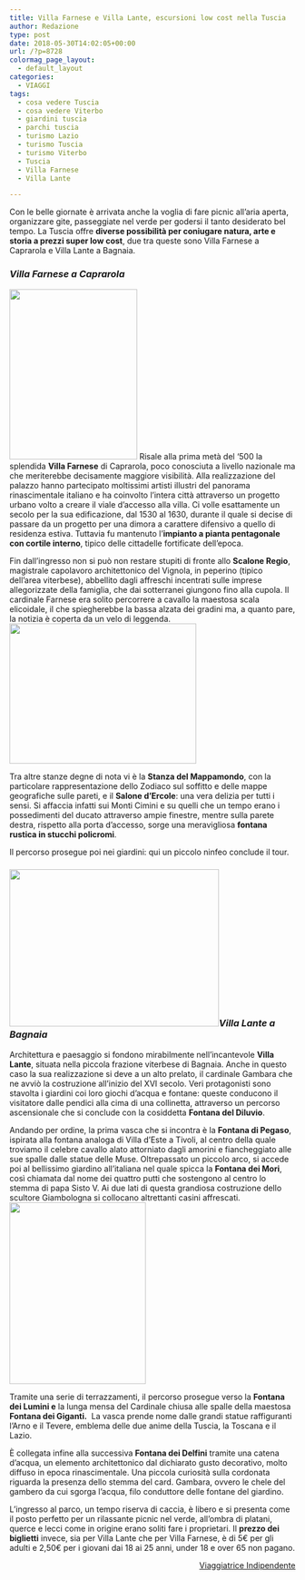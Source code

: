 ```yaml
---
title: Villa Farnese e Villa Lante, escursioni low cost nella Tuscia
author: Redazione
type: post
date: 2018-05-30T14:02:05+00:00
url: /?p=8728
colormag_page_layout:
  - default_layout
categories:
  - VIAGGI
tags:
  - cosa vedere Tuscia
  - cosa vedere Viterbo
  - giardini tuscia
  - parchi tuscia
  - turismo Lazio
  - turismo Tuscia
  - turismo Viterbo
  - Tuscia
  - Villa Farnese
  - Villa Lante

---
```

Con le belle giornate è arrivata anche la voglia di fare picnic all’aria aperta, organizzare gite, passeggiate nel verde per godersi il tanto desiderato bel tempo. La Tuscia offre **diverse possibilità per coniugare natura, arte e storia a prezzi super low cost**, due tra queste sono Villa Farnese a Caprarola e Villa Lante a Bagnaia.

### _**Villa Farnese a Caprarola**_

<img decoding="async" loading="lazy" class="size-medium wp-image-8735 alignleft" src="https://progressonline.it/wp-content/uploads/2018/05/Fontana-rustica-Salone-dErcole-225x300.jpg" alt="" width="225" height="300" /> Risale alla prima metà del ‘500 la splendida **Villa Farnese** di Caprarola, poco conosciuta a livello nazionale ma che meriterebbe decisamente maggiore visibilità. Alla realizzazione del palazzo hanno partecipato moltissimi artisti illustri del panorama rinascimentale italiano e ha coinvolto l’intera città attraverso un progetto urbano volto a creare il viale d’accesso alla villa. Ci volle esattamente un secolo per la sua edificazione, dal 1530 al 1630, durante il quale si decise di passare da un progetto per una dimora a carattere difensivo a quello di residenza estiva. Tuttavia fu mantenuto l’**impianto a pianta pentagonale con cortile interno**, tipico delle cittadelle fortificate dell’epoca.

Fin dall’ingresso non si può non restare stupiti di fronte allo **Scalone Regio**, magistrale capolavoro architettonico del Vignola, in peperino (tipico dell’area viterbese), abbellito dagli affreschi incentrati sulle imprese allegorizzate della famiglia, che dai sotterranei giungono fino alla cupola. Il cardinale Farnese era solito percorrere a cavallo la maestosa scala elicoidale, il che spiegherebbe la bassa alzata dei gradini ma, a quanto pare, la notizia è coperta da un velo di leggenda.<img decoding="async" loading="lazy" class=" wp-image-8729 alignright" src="https://progressonline.it/wp-content/uploads/2018/05/Stanza-del-Mappamondo-300x225.jpg" alt="" width="329" height="247" />

Tra altre stanze degne di nota vi è la **Stanza del Mappamondo**, con la particolare rappresentazione dello Zodiaco sul soffitto e delle mappe geografiche sulle pareti, e il **Salone d’Ercole**: una vera delizia per tutti i sensi. Si affaccia infatti sui Monti Cimini e su quelli che un tempo erano i possedimenti del ducato attraverso ampie finestre, mentre sulla parete destra, rispetto alla porta d’accesso, sorge una meravigliosa **fontana rustica in stucchi policromi**.

Il percorso prosegue poi nei giardini: qui un piccolo ninfeo conclude il tour.

<!--nextpage-->

### **_<img decoding="async" loading="lazy" class=" wp-image-8733 alignleft" src="https://progressonline.it/wp-content/uploads/2018/05/Fontana-dei-4-Mori-Villa-Lante-300x225.jpg" alt="" width="369" height="277" />Villa Lante a Bagnaia_**

Architettura e paesaggio si fondono mirabilmente nell’incantevole **Villa Lante**, situata nella piccola frazione viterbese di Bagnaia. Anche in questo caso la sua realizzazione si deve a un alto prelato, il cardinale Gambara che ne avviò la costruzione all’inizio del XVI secolo. Veri protagonisti sono stavolta i giardini coi loro giochi d’acqua e fontane: queste conducono il visitatore dalle pendici alla cima di una collinetta, attraverso un percorso ascensionale che si conclude con la cosiddetta **Fontana del Diluvio**.

Andando per ordine, la prima vasca che si incontra è la **Fontana di Pegaso**, ispirata alla fontana analoga di Villa d’Este a Tivoli, al centro della quale troviamo il celebre cavallo alato attorniato dagli amorini e fiancheggiato alle sue spalle dalle statue delle Muse. Oltrepassato un piccolo arco, si accede poi al bellissimo giardino all’italiana nel quale spicca la **Fontana dei Mori**, così chiamata dal nome dei quattro putti che sostengono al centro lo stemma di papa Sisto V. Ai due lati di questa grandiosa costruzione dello scultore Giambologna si collocano altrettanti casini affrescati.<img decoding="async" loading="lazy" class=" wp-image-8732 alignright" src="https://progressonline.it/wp-content/uploads/2018/05/Cordonata-dacqua-Villa-Lante-225x300.jpg" alt="" width="240" height="320" />

Tramite una serie di terrazzamenti, il percorso prosegue verso la **Fontana dei Lumini e** la lunga mensa del Cardinale chiusa alle spalle della maestosa **Fontana dei Giganti.**  La vasca prende nome dalle grandi statue raffiguranti l’Arno e il Tevere, emblema delle due anime della Tuscia, la Toscana e il Lazio.

È collegata infine alla successiva **Fontana dei Delfini** tramite una catena d’acqua, un elemento architettonico dal dichiarato gusto decorativo, molto diffuso in epoca rinascimentale. Una piccola curiosità sulla cordonata riguarda la presenza dello stemma del card. Gambara, ovvero le chele del gambero da cui sgorga l’acqua, filo conduttore delle fontane del giardino.

L’ingresso al parco, un tempo riserva di caccia, è libero e si presenta come il posto perfetto per un rilassante picnic nel verde, all’ombra di platani, querce e lecci come in origine erano soliti fare i proprietari. Il **prezzo dei biglietti** invece, sia per Villa Lante che per Villa Farnese, è di 5€ per gli adulti e 2,50€ per i giovani dai 18 ai 25 anni, under 18 e over 65 non pagano.

<p style="text-align: right;">
  <a href="https://viaggiatriceindipendente.wordpress.com/">Viaggiatrice Indipendente</a>
</p>